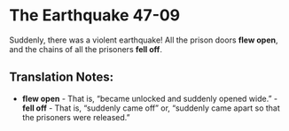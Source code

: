 The Earthquake 47-09
======================


Suddenly, there was a violent earthquake! All the prison doors **flew
open**, and the chains of all the prisoners **fell off**.

Translation Notes:
------------------

-   **flew open** - That is, “became unlocked and suddenly opened
wide.” -   **fell off** - That is, “suddenly came off” or,
“suddenly came apart
    so that the prisoners were released.”

